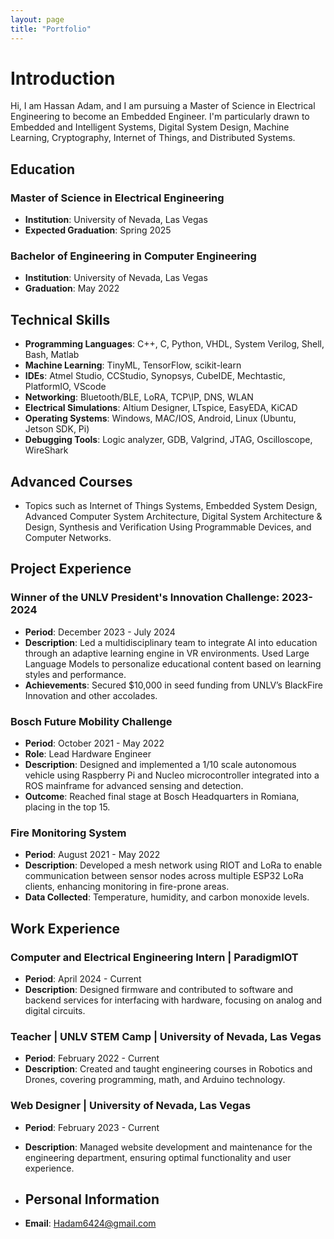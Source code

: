 ```yaml
---
layout: page
title: "Portfolio"
---
```

# Introduction 
Hi, I am Hassan Adam, and I am pursuing a Master of Science in Electrical Engineering to become an Embedded Engineer. I'm particularly drawn to Embedded and Intelligent Systems, Digital System Design, Machine Learning, Cryptography, Internet of Things, and Distributed Systems.

## Education
### Master of Science in Electrical Engineering
- **Institution**: University of Nevada, Las Vegas
- **Expected Graduation**: Spring 2025

### Bachelor of Engineering in Computer Engineering
- **Institution**: University of Nevada, Las Vegas
- **Graduation**: May 2022

## Technical Skills
- **Programming Languages**: C++, C, Python, VHDL, System Verilog, Shell, Bash, Matlab
- **Machine Learning**: TinyML, TensorFlow, scikit-learn
- **IDEs**: Atmel Studio, CCStudio, Synopsys, CubeIDE, Mechtastic, PlatformIO, VScode
- **Networking**: Bluetooth/BLE, LoRA, TCP\IP, DNS, WLAN
- **Electrical Simulations**: Altium Designer, LTspice, EasyEDA, KiCAD
- **Operating Systems**: Windows, MAC/IOS, Android, Linux (Ubuntu, Jetson SDK, Pi)
- **Debugging Tools**: Logic analyzer, GDB, Valgrind, JTAG, Oscilloscope, WireShark

## Advanced Courses
- Topics such as Internet of Things Systems, Embedded System Design, Advanced Computer System Architecture, Digital System Architecture & Design, Synthesis and Verification Using Programmable Devices, and Computer Networks.

## Project Experience
### Winner of the UNLV President's Innovation Challenge: 2023-2024
- **Period**: December 2023 - July 2024
- **Description**: Led a multidisciplinary team to integrate AI into education through an adaptive learning engine in VR environments. Used Large Language Models to personalize educational content based on learning styles and performance. 
- **Achievements**: Secured $10,000 in seed funding from UNLV’s BlackFire Innovation and other accolades.

### Bosch Future Mobility Challenge
- **Period**: October 2021 - May 2022
- **Role**: Lead Hardware Engineer
- **Description**: Designed and implemented a 1/10 scale autonomous vehicle using Raspberry Pi and Nucleo microcontroller integrated into a ROS mainframe for advanced sensing and detection.
- **Outcome**: Reached final stage at Bosch Headquarters in Romiana, placing in the top 15.

### Fire Monitoring System
- **Period**: August 2021 - May 2022
- **Description**: Developed a mesh network using RIOT and LoRa to enable communication between sensor nodes across multiple ESP32 LoRa clients, enhancing monitoring in fire-prone areas.
- **Data Collected**: Temperature, humidity, and carbon monoxide levels.

## Work Experience
### Computer and Electrical Engineering Intern | ParadigmIOT
- **Period**: April 2024 - Current
- **Description**: Designed firmware and contributed to software and backend services for interfacing with hardware, focusing on analog and digital circuits.

### Teacher | UNLV STEM Camp | University of Nevada, Las Vegas
- **Period**: February 2022 - Current
- **Description**: Created and taught engineering courses in Robotics and Drones, covering programming, math, and Arduino technology.

### Web Designer | University of Nevada, Las Vegas
- **Period**: February 2023 - Current
- **Description**: Managed website development and maintenance for the engineering department, ensuring optimal functionality and user experience.


- ## Personal Information
- **Email**: [Hadam6424@gmail.com](mailto:Hadam6424@gmail.com)
